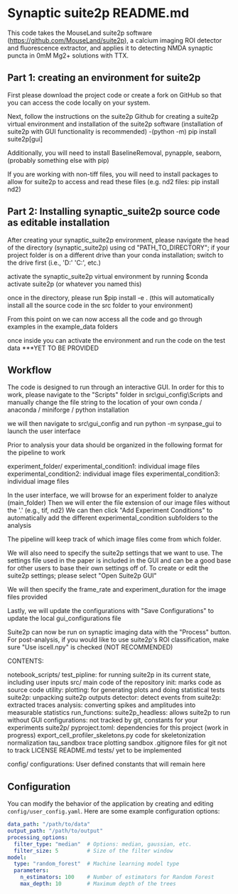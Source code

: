 
# Synaptic suite2p README.md

This code takes the MouseLand suite2p software (https://github.com/MouseLand/suite2p), a calcium imaging ROI detector and fluorescence extractor, and applies it to detecting NMDA synaptic puncta in 0mM Mg2+ solutions with TTX.

## Part 1: creating an environment for suite2p

First please download the project code or create a fork on GitHub so that you can access the code locally on your system. 

Next, follow the instructions on the suite2p Github for creating a suite2p virtual environment and installation of the suite2p software (installation of suite2p with GUI functionality is recommended)
-(python -m) pip install suite2p[gui]

Additionally, you will need to install BaselineRemoval, pynapple, seaborn, (probably something else with pip)

If you are working with non-tiff files, you will need to install packages to allow for suite2p to access and read these files (e.g. nd2 files: pip install nd2)


## Part 2: Installing synaptic_suite2p source code as editable installation

After creating your synaptic_suite2p environment, please navigate the head of the directory (synaptic_suite2p) using cd "PATH_TO_DIRECTORY"; if your project folder is on a different drive than your conda installation; switch to the drive first (i.e., 'D:' 'C:', etc.)

activate the synaptic_suite2p virtual environment by running $conda activate suite2p (or whatever you named this)

once in the directory, please run $pip install -e . (this will automatically install all the source code in the src folder to your environment)

From this point on we can now access all the code and go through examples in the example_data folders

once inside you can activate the environment and run the code on the test data ***YET TO BE PROVIDED

## Workflow

The code is designed to run through an interactive GUI. In order for this to work, please navigate to the "Scripts" folder in src\gui_config\Scripts and manually change the file string to the location of your own conda / anaconda / miniforge / python installation

we will then navigate to src\gui_config and run python -m synpase_gui to launch the user interface

Prior to analysis your data should be organized in the following format for the pipeline to work

experiment_folder/
    experimental_condition1:
        individual image files
    experimental_condition2:
        individual image files
    experimental_condition3:
        individual image files


In the user interface, we will browse for an experiment folder to analyze (main_folder)
Then we will enter the file extension of our image files without the '.' (e.g., tif, nd2)
We can then click "Add Experiment Conditions" to automatically add the different experimental_condition subfolders to the analysis

The pipeline will keep track of which image files come from which folder. 

We will also need to specify the suite2p settings that we want to use. The settings file used in the paper is included in the GUI and can be a good base for other users to base their own settings off of. 
To create or edit the suite2p settings; please select "Open Suite2p GUI"

We will then specify the frame_rate and experiment_duration for the image files provided

Lastly, we will update the configurations with "Save Configurations" to update the local gui_configurations file

Suite2p can now be run on synaptic imaging data with the "Process" button.
For post-analysis, if you would like to use suite2p's ROI classification, make sure "Use iscell.npy" is checked (NOT RECOMMENDED)



CONTENTS:

notebook_scripts/
    test_pipline: for running suite2p in its current state, including user inputs
src/
    main code of the repository
    init: marks code as source code
    utility:
        plotting: for generating plots and doing statistical tests
        suite2p: unpacking suite2p outputs
        detector: detect events from suite2p: extracted traces
        analysis: converting spikes and amplitudes into measurable statistics 
    run_functions:
        suite2p_headless: allows suite2p to run without GUI
    configurations:
        not tracked by git, constants for your experiments
suite2p/
    pyproject.toml: 
        dependencies for this project (work in progress)
    export_cell_profiler_skeletons.py
        code for skeletonization normalization
    tau_sandbox
        trace plotting sandbox
    .gitignore
        files for git not to track
    LICENSE
    README.md
tests/
    yet to be implemented

config/
    configurations: User defined constants that will remain here


## Configuration

You can modify the behavior of the application by creating and editing `config/user_config.yaml`. 
Here are some example configuration options:

```yaml
data_path: "/path/to/data"
output_path: "/path/to/output"
processing_options:
  filter_type: "median"  # Options: median, gaussian, etc.
  filter_size: 5         # Size of the filter window
model:
  type: "random_forest"  # Machine learning model type
  parameters:
    n_estimators: 100    # Number of estimators for Random Forest
    max_depth: 10        # Maximum depth of the trees
